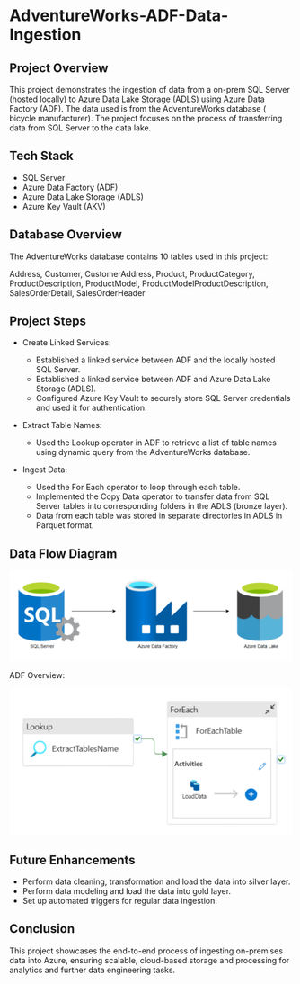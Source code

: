 # AdventureWorks-ADF-Data-Ingestion

## Project Overview
This project demonstrates the ingestion of data from a on-prem SQL Server (hosted locally) to Azure Data Lake Storage (ADLS) using Azure Data Factory (ADF). The data used is from the AdventureWorks database ( bicycle manufacturer). The project focuses on the process of transferring data from SQL Server to the data lake.

## Tech Stack
- SQL Server 
- Azure Data Factory (ADF)
- Azure Data Lake Storage (ADLS)
- Azure Key Vault (AKV)

## Database Overview
The AdventureWorks database contains 10 tables used in this project:

Address, Customer, CustomerAddress, Product, ProductCategory, ProductDescription, ProductModel, ProductModelProductDescription, SalesOrderDetail, SalesOrderHeader

## Project Steps
- Create Linked Services:
    - Established a linked service between ADF and the locally hosted SQL Server.
    - Established a linked service between ADF and Azure Data Lake Storage (ADLS).
    - Configured Azure Key Vault to securely store SQL Server credentials and used it for authentication.
    
- Extract Table Names:
   - Used the Lookup operator in ADF to retrieve a list of table names using dynamic query from the AdventureWorks database.

- Ingest Data:
    - Used the For Each operator to loop through each table.
    - Implemented the Copy Data operator to transfer data from SQL Server tables into corresponding folders in the ADLS (bronze layer).
    - Data from each table was stored in separate directories in ADLS in Parquet format.
 
## Data Flow Diagram
![Data Flow Diagram](https://github.com/SHIVAM-MANDHAN/AdventureWorks-ADF-Data-Ingestion/blob/main/assets/AW%20Data%20Flow.png)

ADF Overview:

![ADF Overview](https://github.com/SHIVAM-MANDHAN/AdventureWorks-ADF-Data-Ingestion/blob/main/assets/AW%20ADF.png)



## Future Enhancements
- Perform data cleaning, transformation and load the data into silver layer.
- Perform data modeling and load the data into gold layer.
- Set up automated triggers for regular data ingestion.

## Conclusion
This project showcases the end-to-end process of ingesting on-premises data into Azure, ensuring scalable, cloud-based storage and processing for analytics and further data engineering tasks.
